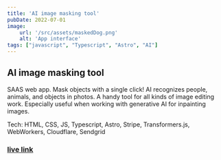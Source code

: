 ```yaml
---
title: 'AI image masking tool'
pubDate: 2022-07-01
image:
    url: '/src/assets/maskedDog.png'
    alt: 'App interface'
tags: ["javascript", "Typescript", "Astro", "AI"]
---
```

## AI image masking tool
SAAS web app. 
Mask objects with a single click! AI recognizes people, animals, and objects in photos.
A handy tool for all kinds of image editing work. Especially useful when working with generative AI for inpainting images.

Tech: HTML, CSS, JS, Typescript, Astro, Stripe, Transformers.js, WebWorkers, Cloudflare, Sendgrid


### [live link](https://fastmaskai.com)
